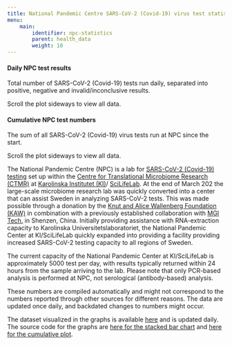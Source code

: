 ```yaml
---
title: National Pandemic Centre SARS-CoV-2 (Covid-19) virus test statistics
menu:
    main:
        identifier: npc-statistics
        parent: health_data
        weight: 10
---
```


#### Daily NPC test results

Total number of SARS-CoV-2 (Covid-19) tests run daily, separated into
positive, negative and invalid/inconclusive results.

<div class="d-md-none alert alert-info">
  Scroll the plot sideways to view all data.
</div>

<div class="plot_wrapper">
  <div id="stacked-bar-chart"></div>
</div>

#### Cumulative NPC test numbers

The sum of all SARS-CoV-2 (Covid-19) virus tests run at NPC since the start.

<div class="d-md-none alert alert-info">
  Scroll the plot sideways to view all data.
</div>

<div class="plot_wrapper">
  <div id="cumulative-plot"></div>
</div>

The National Pandemic Centre (NPC) is a lab for
[SARS-CoV-2 (Covid-19) testing](https://ki.se/mtc/ctmr-and-covid-19)
set up within the
[Centre for Translational Microbiome Research (CTMR)](https://ki.se/en/research/centre-for-translational-microbiome-research-ctmr)
at [Karolinska Institutet (KI)](https://ki.se/en)/
[SciLifeLab](https://www.scilifelab.se/).
At the end of March 202 the large-scale microbiome research lab was
quickly converted into a center that can assist Sweden in
analyzing SARS-CoV-2 tests.
This was made possible through a donation by the
[Knut and Alice Wallenberg Foundation (KAW)](https://kaw.wallenberg.org/en)
in combination with a previously established collaboration with
[MGI Tech.](https://en.mgitech.cn/) in Shenzen, China.
Initially providing assistance with RNA-extraction capacity to
Karolinska Universitetslaboratoriet, the National Pandemic Center
at KI/SciLifeLab quickly expanded into providing a facility providing
increased SARS-CoV-2 testing capacity to all regions of Sweden.

The current capacity of the National Pandemic Center at KI/SciLifeLab is
approximately 5000 test per day, with results typically returned within
24 hours from the sample arriving to the lab. Please note that only PCR-based
analysis is performed at NPC, not serological (antibody-based) analysis.

These numbers are compiled automatically and might not correspond to
the numbers reported through other sources for different reasons.
The data are updated once daily, and backdated changes to numbers might occur.

The dataset visualized in the graphs is available
[here](https://datagraphics.dckube.scilifelab.se/dataset/bbbaf64a25a1452287a8630503f07418) and is updated daily.
The source code for the graphs are
[here for the stacked bar chart](https://datagraphics.dckube.scilifelab.se/graphic/ddb1119aefce47d58d0b3a49e98b4fcc)
and [here for the cumulative plot](https://datagraphics.dckube.scilifelab.se/graphic/e823c75ee55849e7999da56c6c869c7a).

<script src="https://cdn.jsdelivr.net/npm/vega@5.12.1"></script>
<script src="https://cdn.jsdelivr.net/npm/vega-lite@4.12.2"></script>
<script src="https://cdn.jsdelivr.net/npm/vega-embed@6.8.0"></script>

<script src="https://datagraphics.dckube.scilifelab.se/graphic/ddb1119aefce47d58d0b3a49e98b4fcc.js?id=stacked-bar-chart"></script>

<script src="https://datagraphics.dckube.scilifelab.se/graphic/e823c75ee55849e7999da56c6c869c7a.js?id=cumulative-plot"></script>
